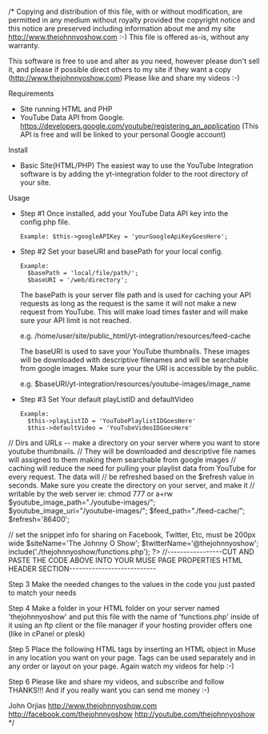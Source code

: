 /*
 Copying and distribution of this file, with or without modification,
 are permitted in any medium without royalty provided the copyright
 notice and this notice are preserved including information about me
 and my site http://www.thejohnnyoshow.com :-)
 This file is offered as-is, without any warranty.

 This software is free to use and alter as you need, however please don't
 sell it, and please if possible direct others to my site if they want a
 copy (http://www.thejohnnyoshow.com) Please like and share my videos :-)

Requirements
  - Site running HTML and PHP
  - YouTube Data API from Google. https://developers.google.com/youtube/registering_an_application (This API is free and will be linked to your personal Google account)

Install

  - Basic Site(HTML/PHP)
      The easiest way to use the YouTube Integration software is by adding the yt-integration folder to the root directory of your site.

Usage

- Step #1
  Once installed, add your YouTube Data API key into the config.php file.

      Example: $this->googleAPIKey = 'yourGoogleApiKeyGoesHere';


- Step #2
  Set your baseURI and basePath for your local config.

      Example:
        $basePath = 'local/file/path/';
        $baseURI = '/web/directory';

  The basePath is your server file path and is used for caching your API requests as long as the request is the same it will not make a new request from YouTube. This will make load times faster and will make sure your API limit is not reached.

    e.g. /home/user/site/public_html/yt-integration/resources/feed-cache

  The baseURI is used to save your YouTube thumbnails. These images will be downloaded with descriptive filenames and will be searchable from google images. Make sure your the URI is accessible by the public.

    e.g. $baseURI/yt-integration/resources/youtube-images/image_name



- Step #3
  Set Your default playListID and defaultVideo

      Example:
        $this->playListID = 'YouTubePlaylistIDGoesHere'
        $this->defaultVideo = 'YouTubeVideoIDGoesHere'


// Dirs and URLs -- make a directory on your server where you want to store youtube thumbnails.
// They will be downloaded and descriptive file names will assigned to them making them searchable from google images
// caching will reduce the need for pulling your playlist data from YouTube for every request. The data will
// be refreshed based on the $refresh value in seconds. Make sure you create the directory on your server, and make it
// writable by the web server ie: chmod 777 or a+rw
  $youtube_image_path="./youtube-images/";
  $youtube_image_uri="/youtube-images/";
  $feed_path="./feed-cache/";
  $refresh='86400';

// set the snippet info for sharing on Facebook, Twitter, Etc, must be 200px wide
  $siteName='The Johnny O Show';
  $twitterName='@thejohnnyoshow';
  include('./thejohnnyoshow/functions.php');
  ?>
//-----------------CUT AND PASTE THE CODE ABOVE INTO YOUR MUSE PAGE PROPERTIES HTML HEADER SECTION---------------------------

  Step 3 Make the needed changes to the values in the code you just pasted
  to match your needs

  Step 4 Make a folder in your HTML folder on your server named 'thejohnnyoshow' and put
  this file with the name of 'functions.php' inside of it using an ftp client or
  the file manager if your hosting provider offers one (like in cPanel or plesk)

  Step 5 Place the following HTML tags by inserting an HTML object in Muse in
  any location you want on your page. Tags can be used separately and in any
  order or layout on your page. Again watch my videos for help :-)

  <?php showMetatags(); ?>
  <?php showVideo(); ?>
  <?php showTitle(); ?>
  <?php showDescription(); ?>
  <?php showPlaylist(); ?>

  Step 6 Please like and share my videos, and subscribe and
  follow THANKS!!! And if you really want you can send me money :-)

  John Orjias
  http://www.thejohnnyoshow.com
  http://facebook.com/thejohnnyoshow
  http://youtube.com/thejohnnyoshow
*/
